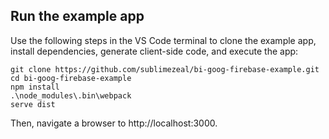 ## Run the example app
Use the following steps in the VS Code terminal to clone the example app, install dependencies, generate client-side code, and execute the app:  
```
git clone https://github.com/sublimezeal/bi-goog-firebase-example.git
cd bi-goog-firebase-example
npm install
.\node_modules\.bin\webpack
serve dist
```  
Then, navigate a browser to http://localhost:3000.  